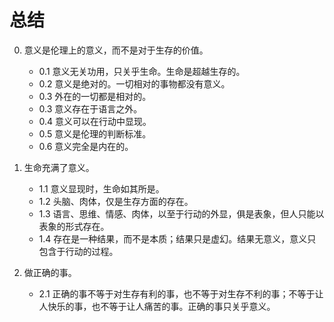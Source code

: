 # 总结

0. 意义是伦理上的意义，而不是对于生存的价值。
	- 0.1 意义无关功用，只关乎生命。生命是超越生存的。
	- 0.2 意义是绝对的。一切相对的事物都没有意义。
	- 0.3 外在的一切都是相对的。
	- 0.3 意义存在于语言之外。
	- 0.4 意义可以在行动中显现。
	- 0.5 意义是伦理的判断标准。
	- 0.6 意义完全是内在的。

1. 生命充满了意义。
	- 1.1 意义显现时，生命如其所是。
	- 1.2 头脑、肉体，仅是生存方面的存在。
	- 1.3 语言、思维、情感、肉体，以至于行动的外显，俱是表象，但人只能以表象的形式存在。
	- 1.4 存在是一种结果，而不是本质；结果只是虚幻。结果无意义，意义只包含于行动的过程。

2. 做正确的事。
	- 2.1 正确的事不等于对生存有利的事，也不等于对生存不利的事；不等于让人快乐的事，也不等于让人痛苦的事。正确的事只关乎意义。
<!--stackedit_data:
eyJoaXN0b3J5IjpbNTQ5NTU2MzcwLDE2OTMzODM1NDUsLTIxMz
kwNjU5NTcsLTIwNTg0NDgxNTAsMjU4NjMxMzY4LDgxMDg0OTky
MCwxNDI2MTYxMjIzLDY2NTYyMDg5MCwxNDM0OTkyMTI4LC0xOD
MwMTY1NzE5XX0=
-->